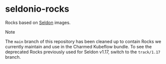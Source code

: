 # seldonio-rocks

Rocks based on [Seldon](https://github.com/SeldonIO) images.

> [!NOTE]  
> The `main` branch of this repository has been cleaned up to contain Rocks we currently maintain and use in the Charmed Kubeflow bundle. To see the deprecated Rocks previously used for Seldon v1.17, switch to the `track/1.17` branch.